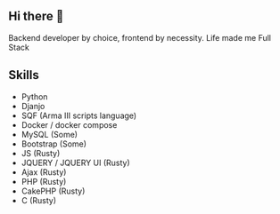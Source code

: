 ## Hi there 👋
Backend developer by choice, frontend by necessity. Life made me Full Stack

## Skills
* Python
* Djanjo
* SQF (Arma III scripts language)
* Docker / docker compose
* MySQL (Some)
* Bootstrap (Some)
* JS (Rusty)
* JQUERY / JQUERY UI (Rusty)
* Ajax (Rusty)
* PHP (Rusty)
* CakePHP (Rusty)
* C (Rusty)




<!--
**VulturARG/VulturARG** is a ✨ _special_ ✨ repository because its `README.md` (this file) appears on your GitHub profile.

Here are some ideas to get you started:

- 🔭 I’m currently working on ...
- 🌱 I’m currently learning ...
- 👯 I’m looking to collaborate on ...
- 🤔 I’m looking for help with ...
- 💬 Ask me about ...
- 📫 How to reach me: ...
- 😄 Pronouns: ...
- ⚡ Fun fact: ...
-->
